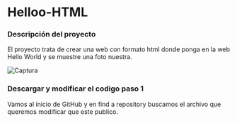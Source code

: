 # Helloo-HTML
### Descripción del proyecto
El proyecto trata de crear una web con formato html donde ponga en la web Hello World y se muestre una foto nuestra.

![Captura](https://user-images.githubusercontent.com/118000591/201907945-c4c70cb6-77e7-4cbb-a197-2d6deb753878.PNG)

### Descargar y modificar el codigo paso 1
Vamos al inicio de GitHub y en find a repository buscamos el archivo que queremos modificar que este publico.
